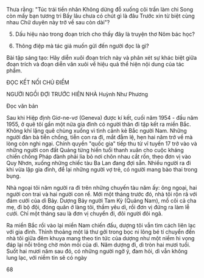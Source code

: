 Thưa rằng: "Túc trái tiền nhân
Không dừng đỗ xuống cõi trần làm chi
Song còn mấy bạn tương tri
Bấy lâu chưa có chút gì là đâu
Trước xin từ biệt cùng nhau
Chữ duyên này trở về sau còn dài"?

5. Dấu hiệu nào trong đoạn trích cho thấy đây là truyện thơ Nôm bác học?

6. Thông điệp mà tác giả muốn gửi đến người đọc là gì?

Bài tập sáng tạo: Hãy diễn xuôi đoạn trích này và phân xét sự khác biệt giữa đoạn trích và đoạn diễn văn xuôi về hiệu quả thể hiện nội dung của tác phẩm.

ĐỌC KẾT NỐI CHỦ ĐIỂM

NGƯỜI NGỒI ĐỢI TRƯỚC HIÊN NHÀ
Huỳnh Như Phương

Đọc văn bản

Sau khi Hiệp định Giơ-ne-vơ (Geneva) được kí kết, cuối năm 1954 - đầu năm 1955, ở quê tôi gần một nửa gia đình có người thân đi tập kết ra miền Bắc. Không khí lặng quê chùng xuống vì tình cảnh kẻ Bắc người Nam. Những người đàn bà tiễn chồng, tiễn con ra đi, mắt đẫm lệ, hẹn hai năm trở về mà lòng còn nghi ngại. Chính quyền "quốc gia" tiếp thu từ vĩ tuyến 17 trở vào và những người con đất Quảng từng hiến tuổi thanh xuân cho cuộc kháng chiến chống Pháp đành phải lia bỏ nơi chôn nhau cắt rốn, theo đơn vị vào Quy Nhơn, xuống những chiếc tàu Ba Lan đang đợi sẵn. Nhiều người ra đi khi vừa lập gia đình, để lại những người vợ trẻ, có người mang bào thai trong bụng.

Nhà ngoại tôi năm người ra đi trên những chuyến tàu năm ấy: ông ngoại, hai người con trai và hai người con rể. Mới một tháng trước đó, nhà tôi rộn rã với đám cưới của dì Bảy. Dượng Bảy người Tam Kỳ (Quảng Nam), mồ côi cả cha mẹ, đi bộ đội, đóng quân ở làng tôi, thầm yêu dì, rồi đơn vị đứng ra làm lễ cưới. Chỉ một tháng sau là đơn vị chuyển đi, đôi người đôi ngã.

Ra miền Bắc rồi vào lại miền Nam chiến đấu, dượng tôi vẫn tìm cách liên lạc với gia đình. Thỉnh thoảng một lá thư gởi trong bọc ni lông bé tí chuyển đến nhà tôi giữa đêm khuya mang theo tin tức của dượng như một niềm hi vọng đáp lại nỗi trông chờ mòn mỏi của dì. Năm dượng đi, dì tròn hai mươi tuổi. Suốt hai mươi năm sau đó, có những người ngỡ ý, đam hỏi, dì vẫn không lung lạc, với niềm tin sẽ có ngày

68